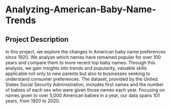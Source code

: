 # Analyzing-American-Baby-Name-Trends

## Project Description

In this project, we explore the changes in American baby name preferences since 1920. We analyze which names have remained popular for over 100 years and compare them to more recent top baby names. Through this analysis, we gain insights into trends and popularity, valuable skills applicable not only to new parents but also to businesses seeking to understand consumer preferences. The dataset, provided by the United States Social Security Administration, includes first names and the number of babies of each sex who were given those names each year. Focusing on names given to over 5,000 American babies in a year, our data spans 101 years, from 1920 to 2020.
